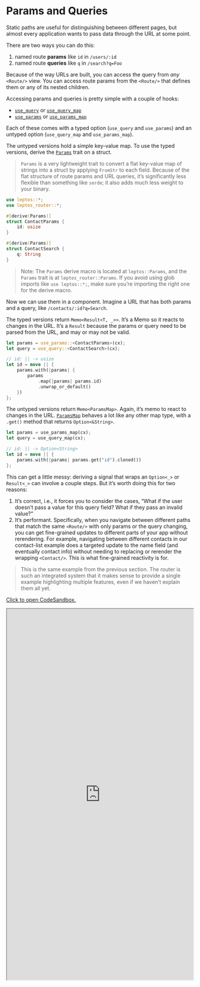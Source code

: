 # Params and Queries

Static paths are useful for distinguishing between different pages, but almost every application wants to pass data through the URL at some point.

There are two ways you can do this:

1. named route **params** like `id` in `/users/:id`
2. named route **queries** like `q` in `/search?q=Foo`

Because of the way URLs are built, you can access the query from _any_ `<Route/>` view. You can access route params from the `<Route/>` that defines them or any of its nested children.

Accessing params and queries is pretty simple with a couple of hooks:

- [`use_query`](https://docs.rs/leptos_router/latest/leptos_router/fn.use_query.html) or [`use_query_map`](https://docs.rs/leptos_router/latest/leptos_router/fn.use_query_map.html)
- [`use_params`](https://docs.rs/leptos_router/latest/leptos_router/fn.use_params.html) or [`use_params_map`](https://docs.rs/leptos_router/latest/leptos_router/fn.use_query_map.html)

Each of these comes with a typed option (`use_query` and `use_params`) and an untyped option (`use_query_map` and `use_params_map`).

The untyped versions hold a simple key-value map. To use the typed versions, derive the [`Params`](https://docs.rs/leptos_router/0.2.3/leptos_router/trait.Params.html) trait on a struct.

> `Params` is a very lightweight trait to convert a flat key-value map of strings into a struct by applying `FromStr` to each field. Because of the flat structure of route params and URL queries, it’s significantly less flexible than something like `serde`; it also adds much less weight to your binary.

```rust
use leptos::*;
use leptos_router::*;

#[derive(Params)]
struct ContactParams {
	id: usize
}

#[derive(Params)]
struct ContactSearch {
	q: String
}
```

> Note: The `Params` derive macro is located at `leptos::Params`, and the `Params` trait is at `leptos_router::Params`. If you avoid using glob imports like `use leptos::*;`, make sure you’re importing the right one for the derive macro.

Now we can use them in a component. Imagine a URL that has both params and a query, like `/contacts/:id?q=Search`.

The typed versions return `Memo<Result<T, _>>`. It’s a Memo so it reacts to changes in the URL. It’s a `Result` because the params or query need to be parsed from the URL, and may or may not be valid.

```rust
let params = use_params::<ContactParams>(cx);
let query = use_query::<ContactSearch>(cx);

// id: || -> usize
let id = move || {
	params.with(|params| {
		params
			.map(|params| params.id)
			.unwrap_or_default()
	})
};
```

The untyped versions return `Memo<ParamsMap>`. Again, it’s memo to react to changes in the URL. [`ParamsMap`](https://docs.rs/leptos_router/0.2.3/leptos_router/struct.ParamsMap.html) behaves a lot like any other map type, with a `.get()` method that returns `Option<&String>`.

```rust
let params = use_params_map(cx);
let query = use_query_map(cx);

// id: || -> Option<String>
let id = move || {
	params.with(|params| params.get("id").cloned())
};
```

This can get a little messy: deriving a signal that wraps an `Option<_>` or `Result<_>` can involve a couple steps. But it’s worth doing this for two reasons:

1. It’s correct, i.e., it forces you to consider the cases, “What if the user doesn’t pass a value for this query field? What if they pass an invalid value?”
2. It’s performant. Specifically, when you navigate between different paths that match the same `<Route/>` with only params or the query changing, you can get fine-grained updates to different parts of your app without rerendering. For example, navigating between different contacts in our contact-list example does a targeted update to the name field (and eventually contact info) without needing to replacing or rerender the wrapping `<Contact/>`. This is what fine-grained reactivity is for.

> This is the same example from the previous section. The router is such an integrated system that it makes sense to provide a single example highlighting multiple features, even if we haven’t explain them all yet.

[Click to open CodeSandbox.](https://codesandbox.io/p/sandbox/16-router-fy4tjv?file=%2Fsrc%2Fmain.rs&selection=%5B%7B%22endColumn%22%3A1%2C%22endLineNumber%22%3A3%2C%22startColumn%22%3A1%2C%22startLineNumber%22%3A3%7D%5D)

<iframe src="https://codesandbox.io/p/sandbox/16-router-fy4tjv?file=%2Fsrc%2Fmain.rs&selection=%5B%7B%22endColumn%22%3A1%2C%22endLineNumber%22%3A3%2C%22startColumn%22%3A1%2C%22startLineNumber%22%3A3%7D%5D" width="100%" height="1000px" style="max-height: 100vh"></iframe>
